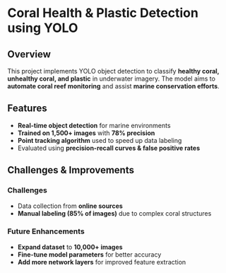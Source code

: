 # Coral Health & Plastic Detection using YOLO

##  Overview
This project implements YOLO object detection to classify **healthy coral, unhealthy coral, and plastic** in underwater imagery. The model aims to **automate coral reef monitoring** and assist **marine conservation efforts**.

##  Features
- **Real-time object detection** for marine environments  
- **Trained on 1,500+ images** with **78% precision**  
- **Point tracking algorithm** used to speed up data labeling  
- Evaluated using **precision-recall curves & false positive rates**  

## Challenges & Improvements
### **Challenges**
- Data collection from **online sources**
- **Manual labeling (85% of images)** due to complex coral structures  

### **Future Enhancements**
- **Expand dataset** to **10,000+ images**  
- **Fine-tune model parameters** for better accuracy  
- **Add more network layers** for improved feature extraction  
